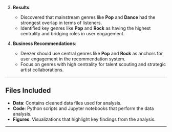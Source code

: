 
3. **Results**:
   - Discovered that mainstream genres like **Pop** and **Dance** had the strongest overlap in terms of listeners.
   - Identified key genres like **Pop** and **Rock** as having the highest centrality and bridging roles in user engagement.

4. **Business Recommendations**:
   - Deezer should use central genres like **Pop** and **Rock** as anchors for user engagement in the recommendation system.
   - Focus on genres with high centrality for talent scouting and strategic artist collaborations.

---

## Files Included
- **Data**: Contains cleaned data files used for analysis.
- **Code**: Python scripts and Jupyter notebooks that perform the data analysis.
- **Figures**: Visualizations that highlight key findings from the analysis.

---
